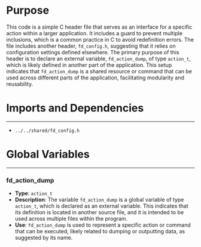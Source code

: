 # Purpose
This code is a simple C header file that serves as an interface for a specific action within a larger application. It includes a guard to prevent multiple inclusions, which is a common practice in C to avoid redefinition errors. The file includes another header, `fd_config.h`, suggesting that it relies on configuration settings defined elsewhere. The primary purpose of this header is to declare an external variable, `fd_action_dump`, of type `action_t`, which is likely defined in another part of the application. This setup indicates that `fd_action_dump` is a shared resource or command that can be used across different parts of the application, facilitating modularity and reusability.
# Imports and Dependencies

---
- `../../shared/fd_config.h`


# Global Variables

---
### fd\_action\_dump
- **Type**: `action_t`
- **Description**: The variable `fd_action_dump` is a global variable of type `action_t`, which is declared as an external variable. This indicates that its definition is located in another source file, and it is intended to be used across multiple files within the program.
- **Use**: `fd_action_dump` is used to represent a specific action or command that can be executed, likely related to dumping or outputting data, as suggested by its name.


